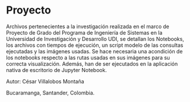 # Proyecto

Archivos pertenecientes a la investigación realizada en el marco de Proyecto de Grado del Programa de Ingeniería de Sistemas en la Universidad de Investigación y Desarrollo UDI, se detallan los Notebooks, los archivos con tiempos de ejecución, un script modelo de las consultas ejecutadas y las imágenes usadas. Se hace necesaria una acondición de los notebooks respecto a las rutas usadas en sus imágenes para su correcta visualización. Además, han de ser ejecutados en la aplicación nativa de escritorio de Jupyter Notebook.

Autor: César Villalobos Montaña

Bucaramanga, Santander, Colombia.
